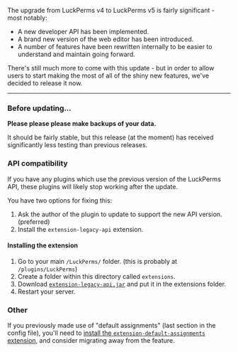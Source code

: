 The upgrade from LuckPerms v4 to LuckPerms v5 is fairly significant - most notably:

* A new developer API has been implemented.
* A brand new version of the web editor has been introduced.
* A number of features have been rewritten internally to be easier to understand and maintain going forward.

There's still much more to come with this update - but in order to allow users to start making the most of all of the shiny new features, we've decided to release it now.

___

### Before updating...
**Please please please make backups of your data.**

It should be fairly stable, but this release (at the moment) has received significantly less testing than previous releases.

### API compatibility

If you have any plugins which use the previous version of the LuckPerms API, these plugins will likely stop working after the update.

You have two options for fixing this:

1. Ask the author of the plugin to update to support the new API version. (preferred)
2. Install the `extension-legacy-api` extension.

#### Installing the extension
1. Go to your main `/LuckPerms/` folder. (this is probably at `/plugins/LuckPerms`)
2. Create a folder within this directory called `extensions`.
3. Download [`extension-legacy-api.jar`](https://ci.lucko.me/job/extension-legacy-api/lastSuccessfulBuild/artifact/build/libs/extension-legacy-api-1.0.0.jar) and put it in the extensions folder.
4. Restart your server.

### Other

If you previously made use of "default assignments" (last section in the config file), you'll need to [install the `extension-default-assignments` extension](https://github.com/lucko/LuckPerms/wiki/Extensions), and consider migrating away from the feature.
